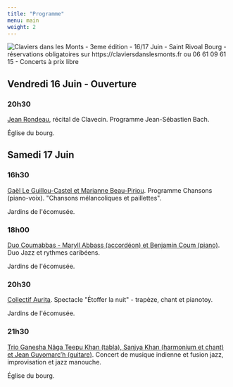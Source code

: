 ```yaml
---
title: "Programme"
menu: main
weight: 2
---
```

![Claviers dans les Monts - 3eme édition - 16/17 Juin - Saint Rivoal Bourg - réservations obligatoires sur https://claviersdanslesmonts.fr ou 06 61 09 61 15 - Concerts à prix libre](/img/CDLM2023.jpg)

## Vendredi 16 Juin - Ouverture

### 20h30
[Jean Rondeau](../artistes/jean-rondeau/), récital de Clavecin. Programme Jean-Sébastien Bach. 

Église du bourg.

## Samedi 17 Juin

### 16h30
[Gaël Le Guillou-Castel et Marianne Beau-Piriou](../artistes/gael-marianne/). Programme Chansons
(piano-voix).
"Chansons mélancoliques et paillettes". 

Jardins de l'écomusée.

### 18h00
[Duo Coumabbas - Maryll Abbass (accordéon) et Benjamin Coum (piano)](../artistes/coumabbas/). Duo Jazz et rythmes caribéens.

Jardins de l'écomusée.

### 20h30
[Collectif Aurita](../artistes/collectif-aurita/). Spectacle "Étoffer la nuit" - trapèze, chant et pianotoy.

Jardins de l'écomusée.

### 21h30
[Trio Ganesha Nâga
Teepu Khan (tabla), Sanjya Khan (harmonium et chant) et Jean
Guyomarc’h (guitare)](../artistes/ganesha-naga/). Concert de musique indienne et fusion jazz, improvisation et
jazz manouche.

Église du bourg.


